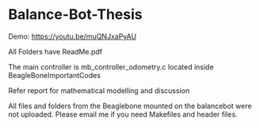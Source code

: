 # Balance-Bot-Thesis

Demo: https://youtu.be/muQNJxaPyAU

All Folders have ReadMe.pdf 

The main controller is mb_controller_odometry.c located inside BeagleBoneImportantCodes

Refer report for mathematical modelling and discussion

All files and folders from the Beaglebone mounted on the balancebot were not uploaded. Please email me if you need Makefiles and header files. 
